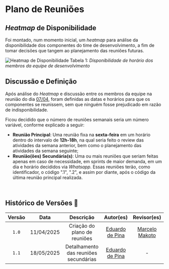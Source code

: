 # Plano de Reuniões

## *Heatmap* de Disponibilidade

Foi montado, num momento inicial, um *heatmap* para análise da disponibilidade dos componentes do time de desenvolvimento, a fim de tomar decisões que tangem ao planejamento das reuniões futuras.

![Heatmap de Disponibilidade](../assets/heatmap.png)
Tabela 1: *Disponibilidade de horário dos membros da equipe de desenvolvimento*

## Discussão e Definição

Após análise do *Heatmap* e discussão entre os membros da equipe na reunião do dia [07/04](../atas/ata_07_04.md), foram definidas as datas e horários para que os componentes se reunissem, sem que ninguém fosse prejudicado em razão de indisponibilidade.

Ficou decidido que o número de reuniões semanais seria um número variável, conforme explicado a seguir:

- **Reunião Principal**: Uma reunião fixa na **sexta-feira** em um horário dentro do intervalo de **12h-18h**, na qual seria feito o review das atividades da semana anterior, bem como o planejamento das atividades da semana seguinte;
- **Reunião(ões) Secundária(s)**: Uma ou mais reuniões que seriam feitas apenas em caso de necessidade, em sprints de maior demanda, em um dia e horário decididos via *Whatsapp*. Essas reuniões terão, como identificador, o código ".1", ".2", e assim por diante, após o código da última reunião principal realizada.

<br>

## Histórico de Versões 📅

| Versão | Data | Descrição | Autor(es) | Revisor(es) |
| :-: | :-: | :-: | :-: | :-: |
| `1.0` | 11/04/2025 | Criação do plano de reuniões | [Eduardo de Pina](https://github.com/eduardodpms) | [Marcelo Makoto](https://github.com/MM4k) |
| `1.1` | 18/05/2025 | Detalhamento das reuniões secundárias | [Eduardo de Pina](https://github.com/eduardodpms) | - |